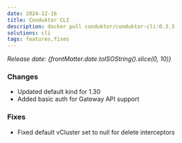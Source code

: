 ```yaml
---
date: 2024-12-16
title: Conduktor CLI
description: docker pull conduktor/conduktor-cli:0.3.3
solutions: cli
tags: features,fixes
---
```


*Release date: {frontMatter.date.toISOString().slice(0, 10)}*

### Changes
- Updated default kind for 1.30
- Added basic auth for Gateway API support

### Fixes
- Fixed default vCluster set to null for delete interceptors
